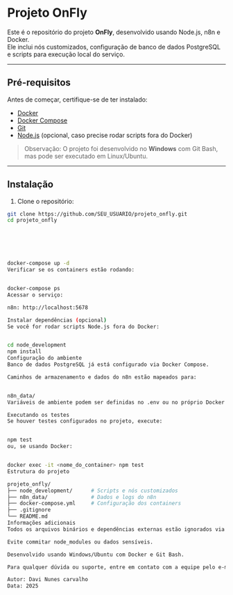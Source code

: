 # Projeto OnFly

Este é o repositório do projeto **OnFly**, desenvolvido usando Node.js, n8n e Docker.  
Ele inclui nós customizados, configuração de banco de dados PostgreSQL e scripts para execução local do serviço.

---

## Pré-requisitos

Antes de começar, certifique-se de ter instalado:

- [Docker](https://www.docker.com/get-started)  
- [Docker Compose](https://docs.docker.com/compose/install/)  
- [Git](https://git-scm.com/)  
- [Node.js](https://nodejs.org/) (opcional, caso precise rodar scripts fora do Docker)

> Observação: O projeto foi desenvolvido no **Windows** com Git Bash, mas pode ser executado em Linux/Ubuntu.

---

## Instalação

1. Clone o repositório:

```bash
git clone https://github.com/SEU_USUARIO/projeto_onfly.git
cd projeto_onfly






docker-compose up -d
Verificar se os containers estão rodando:


docker-compose ps
Acessar o serviço:

n8n: http://localhost:5678

Instalar dependências (opcional)
Se você for rodar scripts Node.js fora do Docker:


cd node_development
npm install
Configuração do ambiente
Banco de dados PostgreSQL já está configurado via Docker Compose.

Caminhos de armazenamento e dados do n8n estão mapeados para:


n8n_data/
Variáveis de ambiente podem ser definidas no .env ou no próprio Docker Compose.

Executando os testes
Se houver testes configurados no projeto, execute:


npm test
ou, se usando Docker:


docker exec -it <nome_do_container> npm test
Estrutura do projeto

projeto_onfly/
├── node_development/      # Scripts e nós customizados
├── n8n_data/              # Dados e logs do n8n
├── docker-compose.yml     # Configuração dos containers
├── .gitignore
└── README.md
Informações adicionais
Todos os arquivos binários e dependências externas estão ignorados via .gitignore.

Evite commitar node_modules ou dados sensíveis.

Desenvolvido usando Windows/Ubuntu com Docker e Git Bash.

Para qualquer dúvida ou suporte, entre em contato com a equipe pelo e-mail do projeto.

Autor: Davi Nunes carvalho
Data: 2025








